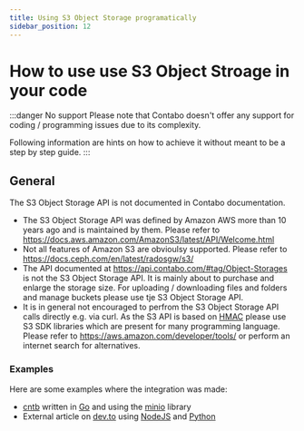 ```yaml
---
title: Using S3 Object Storage programatically
sidebar_position: 12
---
```


# How to use use S3 Object Stroage in your code

:::danger No support
Please note that Contabo doesn't offer any support for coding / programming issues due to its complexity.

Following information are hints on how to achieve it without meant to be a step by step guide.
:::

## General

The S3 Object Storage API is not documented in Contabo documentation.

* The S3 Object Storage API was defined by Amazon AWS more than 10 years ago and is maintained by them. Please refer to <https://docs.aws.amazon.com/AmazonS3/latest/API/Welcome.html>
* Not all features of Amazon S3 are obvioulsy supported. Please refer to <https://docs.ceph.com/en/latest/radosgw/s3/>
* The API documented at <https://api.contabo.com/#tag/Object-Storages> is not the S3 Object Storage API. It is mainly about to purchase and enlarge the storage size. For uploading / downloading files and folders and manage buckets please use tje S3 Object Storage API.
* It is in general not encouraged to perfrom the S3 Object Storage API calls directly e.g. via curl. As the S3 API is based on [HMAC](https://en.wikipedia.org/wiki/HMAC) please use S3 SDK libraries which are present for many programming language. Please refer to <https://aws.amazon.com/developer/tools/> or perform an internet search for alternatives.

### Examples

Here are some examples where the integration was made:

* [cntb](https://github.com/contabo/cntb) written in [Go](https://go.dev/) and using the [minio](https://github.com/minio/minio-go) library
* External article on [dev.to](https://dev.to/einlinuus/use-contabo-object-storage-with-nodejs-5b9l) using [NodeJS](https://nodejs.org/en/) and [Python](https://www.python.org/)